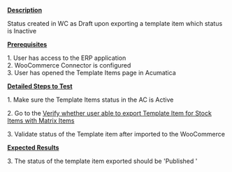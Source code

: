 
<p><strong><u>Description</u></strong></p>
<p>Status created in WC as Draft upon exporting a template item which status is Inactive</p>
<p style="margin-left: 0.0in;"><strong><u>Prerequisites</u></strong>&nbsp;</p>
<p style="margin-left: 0.0in;">1. User has access to the ERP application<br />2. WooCommerce Connector is configured<br />3. User has opened the Template Items page in Acumatica</p>
<p style="margin-left: 0.0in;"><strong><u>Detailed Steps to Test</u></strong>&nbsp;</p>
<p>1. Make sure the Template Items status in the AC is&nbsp;Active</p>
<p style="margin-left: 0.0in;">2. Go to the&nbsp;<a href="https://wiki.acumatica.com/x/_gmXC" rel="nofollow">Verify whether user able to export Template Item for Stock Items with Matrix Items</a><a href="https://wiki.acumatica.com/x/_gmXC" rel="nofollow"></a></p>
<p style="margin-left: 0.0in;">3. Validate status of the Template item after imported to the WooCommerce</p>
<p style="margin-left: 0.0in;"><strong><u>Expected Results</u></strong>&nbsp;</p>
<p style="margin-left: 0.0in;">3. The status of the template item exported should be 'Published&nbsp;'</p>
